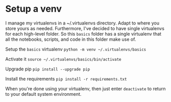 # Setup a venv
I manage my virtualenvs in a ~/.virtualenvs directory. Adapt to where you store yours as needed. 
Furthermore, I've decided to have single virtualenvs for each high-level folder. So this `basics` folder has a single virtualenv that all the notebooks, scripts, and code in this folder make use of.

Setup the `basics` virtualenv
`python -m venv ~/.virtualenvs/basics`

Activate it
`source ~/.virtualenvs/basics/bin/activate`

Upgrade pip
`pip install --upgrade pip`

Install the requirements
`pip install -r requirements.txt`

When you're done using your virtualenv, then just enter `deactivate` to return to your default system environment.

